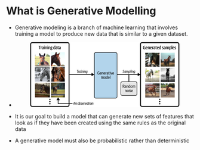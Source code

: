 # What is Generative Modelling

* Generative modeling is a branch of machine learning that involves training a model to produce new data that is similar to a given dataset.
*   &#x20;

    <figure><img src="../../.gitbook/assets/image.png" alt=""><figcaption></figcaption></figure>
* It is our goal to build a model that can generate new sets of features that look as if they have been created using the same rules as the original data
* A generative model must also be probabilistic rather than deterministic

